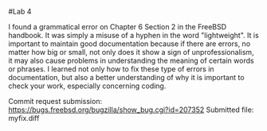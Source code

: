 #Lab 4

I found a grammatical error on Chapter 6 Section 2 in the FreeBSD handbook. It was simply a misuse of a hyphen in the word "lightweight". It is important to maintain good documentation because if there are errors, no matter how big or small, not only does it show a sign of unprofessionalism, it may also cause problems in understanding the meaning of certain words or phrases. I learned not only how to fix these type of errors in documentation, but also a better understanding of why it is important to check your work, especially concerning coding. 

Commit request submission: https://bugs.freebsd.org/bugzilla/show_bug.cgi?id=207352
Submitted file: myfix.diff
